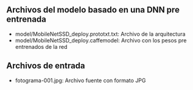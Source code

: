 ## Archivos del modelo basado en una DNN pre entrenada

- model/MobileNetSSD_deploy.prototxt.txt: Archivo de la arquitectura
- model/MobileNetSSD_deploy.caffemodel: Archivo con los pesos pre entrenados de la red

## Archivos de entrada

- fotograma-001.jpg: Archivo fuente con formato JPG